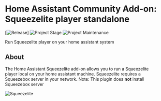# Home Assistant Community Add-on: Squeezelite player standalone

[![Release][release-shield]] ![Project Stage][project-stage-shield] ![Project Maintenance][maintenance-shield]

Run Squeezelite player on your home assistant system

## About

The Home Assistant Squeezelite add-on allows you to run a Squeezelite player local on your home assistant machine.
Squeezelite requires a Squeezebox server in your network.
Note: This plugin does **not** install Squeezebox server

![Squeezelite][screenshot]

[maintenance-shield]: https://img.shields.io/maintenance/yes/2020.svg
[project-stage-shield]: https://img.shields.io/badge/project%20stage-experimental-yellow.svg
[release-shield]: https://img.shields.io/badge/version-v1.0-blue.svg
[screenshot]: https://github.com/large/hassio-addons/raw/master/squeezelite/screenshot.png
